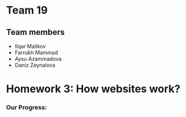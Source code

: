 <!DOCTYPE html>
<html lang = "en">
<main>
  <h1>Team 19</h1>
  <h2>Team members</h2>
   <ul>
      <li>Ilqar Malikov</li>
      <li>Farrukh Mammad</li>
      <li>Aysu Azammadova</li>
      <li>Daniz Zeynalova</li>
    </ul>
  <h1>Homework 3: How websites work?</h1>
  <h3>Our Progress:</h3>
  
</main>

  </html>
